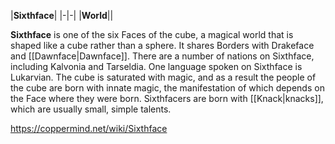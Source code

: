 |**Sixthface**|
|-|-|
|**World**||

**Sixthface** is one of the six Faces of the cube, a magical world that is shaped like a cube rather than a sphere. It shares Borders with Drakeface and [[Dawnface\|Dawnface]]. There are a number of nations on Sixthface, including Kalvonia and Tarseldia. One language spoken on Sixthface is Lukarvian.
The cube is saturated with magic, and as a result the people of the cube are born with innate magic, the manifestation of which depends on the Face where they were born. Sixthfacers are born with [[Knack\|knacks]], which are usually small, simple talents.



https://coppermind.net/wiki/Sixthface